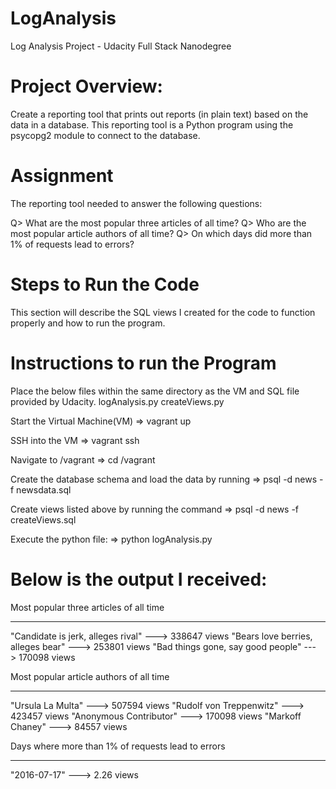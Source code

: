 # LogAnalysis
Log Analysis Project - Udacity Full Stack Nanodegree

# Project Overview:
Create a reporting tool that prints out reports (in plain text) based on the data in a database. This reporting tool is a Python program using the psycopg2 module to connect to the database.

# Assignment
The reporting tool needed to answer the following questions:

Q> What are the most popular three articles of all time?
Q> Who are the most popular article authors of all time?
Q> On which days did more than 1% of requests lead to errors?

# Steps to Run the Code
This section will describe the SQL views I created for the code to function properly and how to run the program.

# Instructions to run the Program

Place the below files within the same directory as the VM and SQL file provided by Udacity.
logAnalysis.py
createViews.py

Start the Virtual Machine(VM)
=> vagrant up

SSH into the VM
=> vagrant ssh

Navigate to /vagrant
=> cd /vagrant

Create the database schema and load the data by running
=> psql -d news -f newsdata.sql 

Create views listed above by running the command
=> psql -d news -f createViews.sql

Execute the python file:
=> python logAnalysis.py

# Below is the output I received:

Most popular three articles of all time
__________________________________________

"Candidate is jerk, alleges rival" ---> 338647 views
"Bears love berries, alleges bear" ---> 253801 views
"Bad things gone, say good people" ---> 170098 views

Most popular article authors of all time
__________________________________________

"Ursula La Multa" ---> 507594 views
"Rudolf von Treppenwitz" ---> 423457 views
"Anonymous Contributor" ---> 170098 views
"Markoff Chaney" ---> 84557 views

Days where more than 1% of requests lead to errors
_____________________________________________________

"2016-07-17" ---> 2.26 views
